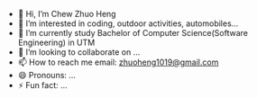 - 👋 Hi, I’m Chew Zhuo Heng
- 👀 I’m interested in coding, outdoor activities, automobiles...
- 🌱 I’m currently study Bachelor of Computer Science(Software Engineering) in UTM
- 💞️ I’m looking to collaborate on ...
- 📫 How to reach me email: zhuoheng1019@gmail.com
- 😄 Pronouns: ...
- ⚡ Fun fact: ...

<!---
ZhuohengChew/ZhuohengChew is a ✨ special ✨ repository because its `README.md` (this file) appears on your GitHub profile.
You can click the Preview link to take a look at your changes.
--->
